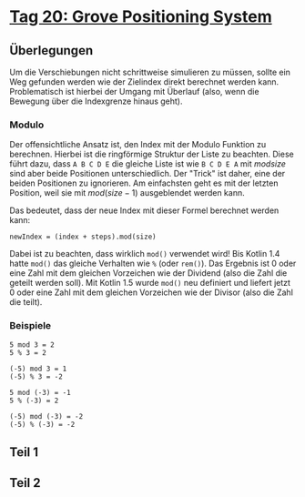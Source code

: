 # [Tag 20: Grove Positioning System](https://adventofcode.com/2022/day/20)

## Überlegungen

Um die Verschiebungen nicht schrittweise simulieren zu müssen, sollte ein Weg gefunden werden wie der Zielindex direkt berechnet werden kann. Problematisch ist hierbei der Umgang mit Überlauf (also, wenn die Bewegung über die Indexgrenze hinaus geht).

### Modulo

Der offensichtliche Ansatz ist, den Index mit der Modulo Funktion zu berechnen. Hierbei ist die ringförmige Struktur der Liste zu beachten. Diese führt dazu, dass `A B C D E` die gleiche Liste ist wie `B C D E A` mit $mod size$ sind aber beide Positionen unterschiedlich. Der "Trick" ist daher, eine der beiden Positionen zu ignorieren. Am einfachsten geht es mit der letzten Position, weil sie mit $mod (size - 1)$ ausgeblendet werden kann.

Das bedeutet, dass der neue Index mit dieser Formel berechnet werden kann:
```text
newIndex = (index + steps).mod(size)
```

Dabei ist zu beachten, dass wirklich `mod()` verwendet wird! Bis Kotlin 1.4 hatte `mod()` das gleiche Verhalten wie `%` (oder `rem()`). Das Ergebnis ist 0 oder eine Zahl mit dem gleichen Vorzeichen wie der Dividend (also die Zahl die geteilt werden soll). Mit Kotlin 1.5 wurde `mod()` neu definiert und liefert jetzt 0 oder eine Zahl mit dem gleichen Vorzeichen wie der Divisor (also die Zahl die teilt).

### Beispiele

```text
5 mod 3 = 2
5 % 3 = 2

(-5) mod 3 = 1
(-5) % 3 = -2

5 mod (-3) = -1
5 % (-3) = 2

(-5) mod (-3) = -2
(-5) % (-3) = -2
```

## Teil 1




## Teil 2
